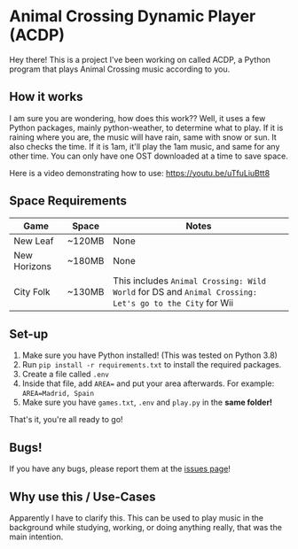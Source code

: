 # Animal Crossing Dynamic Player (ACDP)
Hey there! This is a project I've been working on called ACDP, a Python program that plays Animal Crossing music according to you.
## How it works
I am sure you are wondering, how does this work??
Well, it uses a few Python packages, mainly python-weather, to determine what to play.
If it is raining where you are, the music will have rain, same with snow or sun. It also checks the time. If it is 1am, it'll play the 1am music, and same for any other time.
You can only have one OST downloaded at a time to save space.

Here is a video demonstrating how to use: https://youtu.be/uTfuLiuBtt8
## Space Requirements
| Game         | Space  | Notes   |
| ------------ | ------ | ------- |
| New Leaf     | ~120MB | None    |
| New Horizons | ~180MB | None    |
| City Folk    | ~130MB | This includes `Animal Crossing: Wild World` for DS and `Animal Crossing: Let's go to the City` for Wii |
## Set-up
1. Make sure you have Python installed! (This was tested on Python 3.8)
2. Run `pip install -r requirements.txt` to install the required packages.
3. Create a file called `.env`
4. Inside that file, add `AREA=` and put your area afterwards.
For example: `AREA=Madrid, Spain`
5. Make sure you have `games.txt`, `.env` and `play.py` in the **same folder!**

That's it, you're all ready to go!
## Bugs!
If you have any bugs, please report them at the [issues page](https://github.com/scor57/ACDP/issues)!
## Why use this / Use-Cases
Apparently I have to clarify this. This can be used to play music in the background while studying, working, or doing anything really, that was the main intention.
